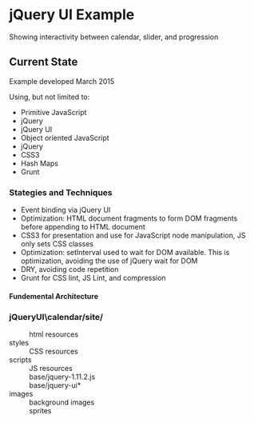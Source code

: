 <h1>jQuery UI Example</h1>
 
<p>Showing interactivity between calendar, slider, and progression</p>

<h2>Current State</h2>
<p>Example developed March 2015</p>
<p>Using, but not limited to:</p>
<ul>
	<li>Primitive JavaScript</li>
	<li>jQuery</li>
	<li>jQuery UI</li>
	<li>Object oriented JavaScript</li>
	<li>jQuery</li>
	<li>CSS3</li>	
	<li>Hash Maps</li>
	<li>Grunt</li>
</ul>
<h3>Stategies and Techniques</h3>
<ul>
	<li>Event binding via jQuery UI</li>
	<li>Optimization: HTML document fragments to form DOM fragments before appending to HTML document</li>
	<li>CSS3 for presentation and use for JavaScript node manipulation, JS only sets CSS classes</li>
	<li>Optimization: setInterval used to wait for DOM available. This is optimization, avoiding the use of jQuery wait for DOM</li>
	<li>DRY, avoiding code repetition</li>
	<li>Grunt for CSS lint, JS Lint, and compression</li>
</ul>
</ul>
<h4>Fundemental Architecture</h4>
<dl>
	<h3>jQueryUI\calendar/site/</h3>
	<dd>html resources</dd>
	<dt>styles</dt>
	<dd>CSS resources</dd>
	<dt>scripts</dt>
	<dd>JS resources</dd>
	<dd>base/jquery-1.11.2.js</dd>
	<dd>base/jquery-ui*</dd>	
	<dt>images</dt>
	<dd>background images</dd>
	<dd>sprites</dd>
</dl>